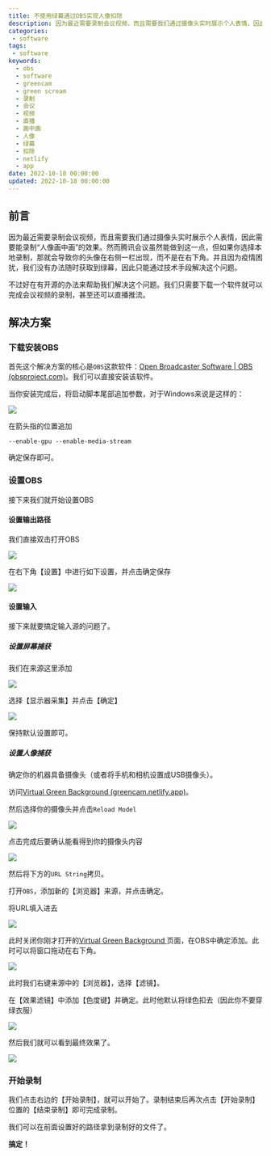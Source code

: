 ```yaml
---
title: 不使用绿幕通过OBS实现人像扣除
description: 因为最近需要录制会议视频，而且需要我们通过摄像头实时展示个人表情，因此需要能录制“人像画中画”的效果。然而腾讯会议虽然能做到这一点，但如果你选择本地录制，那就会导致你的头像在右侧一栏出现，而不是在右下角。并且因为疫情困扰，我们没有办法随时获取到绿幕，因此只能通过技术手段解决这个问题。这里我使用OBS+greencam.netlify.app实现绿幕的扣除，同时可以兼顾视频录制和直播。
categories:
 - software
tags:
 - software
keywords:
  - obs
  - software
  - greencam
  - green scream
  - 录制
  - 会议
  - 视频
  - 直播
  - 画中画
  - 人像
  - 绿幕
  - 扣除
  - netlify
  - app
date: 2022-10-18 00:00:00
updated: 2022-10-18 00:00:00
---
```


## 前言

因为最近需要录制会议视频，而且需要我们通过摄像头实时展示个人表情，因此需要能录制“人像画中画”的效果。然而腾讯会议虽然能做到这一点，但如果你选择本地录制，那就会导致你的头像在右侧一栏出现，而不是在右下角。并且因为疫情困扰，我们没有办法随时获取到绿幕，因此只能通过技术手段解决这个问题。

不过好在有开源的办法来帮助我们解决这个问题。我们只需要下载一个软件就可以完成会议视频的录制，甚至还可以直播推流。

## 解决方案

### 下载安装OBS

首先这个解决方案的核心是`OBS`这款软件：[Open Broadcaster Software \| OBS (obsproject.com)](https://obsproject.com/)。我们可以直接安装该软件。

当你安装完成后，将启动脚本尾部追加参数，对于Windows来说是这样的：

![](https://cdn.jsdelivr.net/gh/ZhengqiaoWang/blog_resources_1@main/202210181808595.png)

在箭头指的位置追加

```textile
--enable-gpu --enable-media-stream
```

确定保存即可。

### 设置OBS

接下来我们就开始设置OBS

#### 设置输出路径

我们直接双击打开OBS

![](https://cdn.jsdelivr.net/gh/ZhengqiaoWang/blog_resources_1@main/202210181839156.png)

在右下角【设置】中进行如下设置，并点击确定保存

![](https://cdn.jsdelivr.net/gh/ZhengqiaoWang/blog_resources_1@main/202210181839155.png)

#### 设置输入

接下来就要搞定输入源的问题了。

##### 设置屏幕捕获

我们在来源这里添加

![](https://cdn.jsdelivr.net/gh/ZhengqiaoWang/blog_resources_1@main/202210181840758.png)

选择【显示器采集】并点击【确定】

![](https://cdn.jsdelivr.net/gh/ZhengqiaoWang/blog_resources_1@main/202210181840266.png)

保持默认设置即可。

##### 设置人像捕获

确定你的机器具备摄像头（或者将手机和相机设置成USB摄像头）。

访问[Virtual Green Background (greencam.netlify.app)](https://greencam.netlify.app/)。

然后选择你的摄像头并点击`Reload Model`

![](https://cdn.jsdelivr.net/gh/ZhengqiaoWang/blog_resources_1@main/202210181840892.png)

点击完成后要确认能看得到你的摄像头内容

![](https://cdn.jsdelivr.net/gh/ZhengqiaoWang/blog_resources_1@main/202210181840057.png)

然后将下方的`URL String`拷贝。

打开`OBS`，添加新的【浏览器】来源，并点击确定。

将URL填入进去

![](https://cdn.jsdelivr.net/gh/ZhengqiaoWang/blog_resources_1@main/202210181840991.png)

此时关闭你刚才打开的[Virtual Green Background ](https://greencam.netlify.app/)页面，在OBS中确定添加。此时可以将窗口拖动在右下角。

![](https://cdn.jsdelivr.net/gh/ZhengqiaoWang/blog_resources_1@main/202210181840086.png)

此时我们右键来源中的【浏览器】，选择【滤镜】。

在【效果滤镜】中添加【色度键】并确定。此时他默认将绿色扣去（因此你不要穿绿衣服）

![](https://cdn.jsdelivr.net/gh/ZhengqiaoWang/blog_resources_1@main/202210181840502.png)

然后我们就可以看到最终效果了。

![](https://cdn.jsdelivr.net/gh/ZhengqiaoWang/blog_resources_1@main/202210181841797.png)

### 开始录制

我们点击右边的【开始录制】，就可以开始了。录制结束后再次点击【开始录制】位置的【结束录制】即可完成录制。

我们可以在前面设置好的路径拿到录制好的文件了。

**搞定！**
